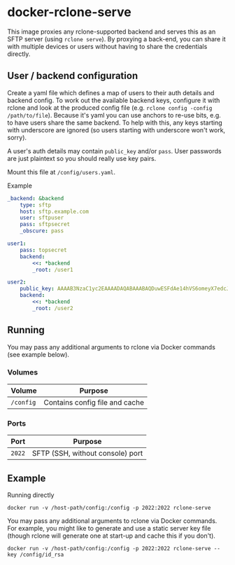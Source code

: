 # docker-rclone-serve

This image proxies any rclone-supported backend and serves this as an SFTP server (using `rclone serve`).
By proxying a back-end, you can share it with multiple devices or users without having to share the credentials directly.

## User / backend configuration

Create a yaml file which defines a map of users to their auth details and backend config. To work out the available backend keys, configure it with rclone and look at the produced config file (e.g. `rclone config -config /path/to/file`).
Because it's yaml you can use anchors to re-use bits, e.g. to have users share the same backend. To help with this, any keys starting with underscore are ignored (so users starting with underscore won't work, sorry).

A user's auth details may contain `public_key` and/or `pass`. User passwords are just plaintext so you should really use key pairs.

Mount this file at `/config/users.yaml`.

Example
```yaml
_backend: &backend
    type: sftp
    host: sftp.example.com
    user: sftpuser
    pass: sftpsecret
    _obscure: pass

user1:
    pass: topsecret
    backend:
        <<: *backend
        _root: /user1

user2:
    public_key: AAAAB3NzaC1yc2EAAAADAQABAAABAQDuwESFdAe14hVS6omeyX7edcJQdf
    backend:
        <<: *backend
        _root: /user2    
```

## Running

You may pass any additional arguments to rclone via Docker commands (see example below).

### Volumes

| Volume | Purpose
|-       |-
| `/config` | Contains config file and cache

### Ports

| Port | Purpose
|- |-
| `2022` | SFTP (SSH, without console) port

## Example

Running directly
```
docker run -v /host-path/config:/config -p 2022:2022 rclone-serve
```

You may pass any additional arguments to rclone via Docker commands. For example,
you might like to generate and use a static server key file (though rclone will generate one at start-up and cache this if you don't).
```
docker run -v /host-path/config:/config -p 2022:2022 rclone-serve --key /config/id_rsa
```
